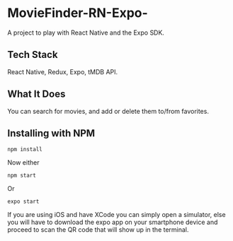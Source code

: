 # MovieFinder-RN-Expo-

A project to play with React Native and the Expo SDK.

## Tech Stack

React Native, Redux, Expo, tMDB API.

## What It Does

You can search for movies, and add or delete them to/from favorites.

## Installing with NPM

```
npm install
```

Now either

```
npm start
```
Or
```
expo start
```

If you are using iOS and have XCode you can simply open a simulator, else you will have to download the expo app on your smartphone device and proceed to scan the QR code that will show up in the terminal. 
